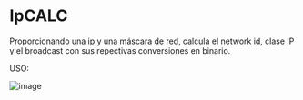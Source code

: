 # IpCALC
Proporcionando una ip y una máscara de red, calcula el network id, clase IP y el broadcast con sus repectivas conversiones en binario.

USO: 

![image](https://user-images.githubusercontent.com/41616541/232907258-1349f1ee-9918-490a-a6f7-dfece320b8c0.png)
